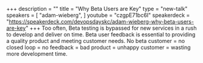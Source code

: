 +++
description = ""
title = "Why Beta Users are Key"
type = "new-talk"
speakers = [
        "adam-wieberg",
]
youtube = "czgpE71bc6I"
speakerdeck = "https://speakerdeck.com/devopsdayskc/adam-wieberg-why-beta-users-are-key"
+++
Too often, Beta testing is bypassed for new services in a rush to develop and deliver on time. Beta user feedback is essential to providing a quality product and meeting customer needs. No beta customer = no closed loop = no feedback = bad product = unhappy customer = wasting more development time.